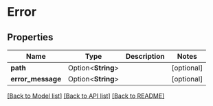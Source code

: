 # Error

## Properties

Name | Type | Description | Notes
------------ | ------------- | ------------- | -------------
**path** | Option<**String**> |  | [optional]
**error_message** | Option<**String**> |  | [optional]

[[Back to Model list]](../README.md#documentation-for-models) [[Back to API list]](../README.md#documentation-for-api-endpoints) [[Back to README]](../README.md)


